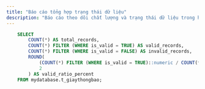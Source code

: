 ```yaml
---
title: "Báo cáo tổng hợp trạng thái dữ liệu"
description: "Báo cáo theo dõi chất lượng và trạng thái dữ liệu trong hệ thống."
---
```


```sql summaryStatistics
    SELECT
        COUNT(*) AS total_records,
        COUNT(*) FILTER (WHERE is_valid = TRUE) AS valid_records,
        COUNT(*) FILTER (WHERE is_valid = FALSE) AS invalid_records,
        ROUND(
            (COUNT(*) FILTER (WHERE is_valid = TRUE)::numeric / COUNT(*) * 100),
            2
        ) AS valid_ratio_percent
    FROM mydatabase.t_giaythongbao;
```

<ShowBL 
 data={summaryStatistics[0]} 
/>
